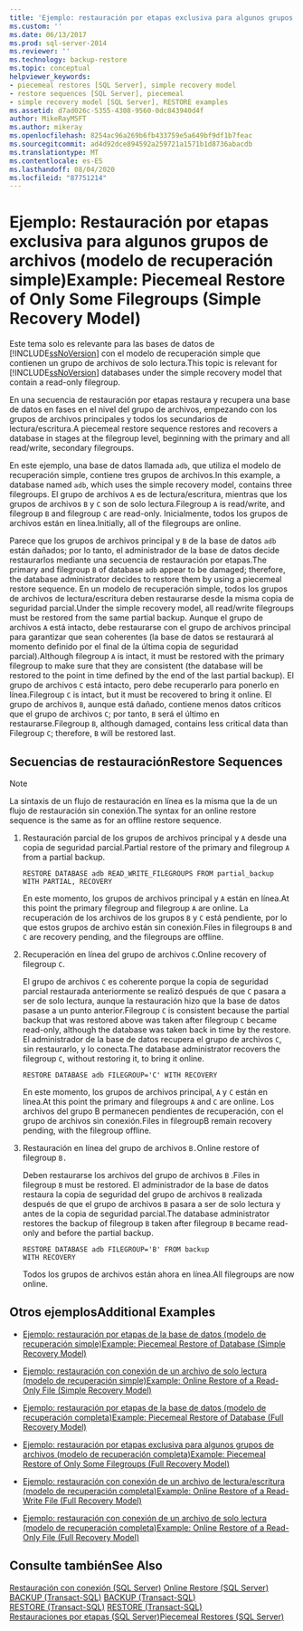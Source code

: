 ```yaml
---
title: 'Ejemplo: restauración por etapas exclusiva para algunos grupos de archivos (modelo de recuperación simple) | Microsoft Docs'
ms.custom: ''
ms.date: 06/13/2017
ms.prod: sql-server-2014
ms.reviewer: ''
ms.technology: backup-restore
ms.topic: conceptual
helpviewer_keywords:
- piecemeal restores [SQL Server], simple recovery model
- restore sequences [SQL Server], piecemeal
- simple recovery model [SQL Server], RESTORE examples
ms.assetid: d7ad026c-5355-4308-9560-0dc843940d4f
author: MikeRayMSFT
ms.author: mikeray
ms.openlocfilehash: 8254ac96a269b6fb433759e5a649bf9df1b7feac
ms.sourcegitcommit: ad4d92dce894592a259721a1571b1d8736abacdb
ms.translationtype: MT
ms.contentlocale: es-ES
ms.lasthandoff: 08/04/2020
ms.locfileid: "87751214"
---
```

# <a name="example-piecemeal-restore-of-only-some-filegroups-simple-recovery-model"></a><span data-ttu-id="4d4f8-102">Ejemplo: Restauración por etapas exclusiva para algunos grupos de archivos (modelo de recuperación simple)</span><span class="sxs-lookup"><span data-stu-id="4d4f8-102">Example: Piecemeal Restore of Only Some Filegroups (Simple Recovery Model)</span></span>
  <span data-ttu-id="4d4f8-103">Este tema solo es relevante para las bases de datos de [!INCLUDE[ssNoVersion](../../includes/ssnoversion-md.md)] con el modelo de recuperación simple que contienen un grupo de archivos de solo lectura.</span><span class="sxs-lookup"><span data-stu-id="4d4f8-103">This topic is relevant for [!INCLUDE[ssNoVersion](../../includes/ssnoversion-md.md)] databases under the simple recovery model that contain a read-only filegroup.</span></span>  
  
 <span data-ttu-id="4d4f8-104">En una secuencia de restauración por etapas restaura y recupera una base de datos en fases en el nivel del grupo de archivos, empezando con los grupos de archivos principales y todos los secundarios de lectura/escritura.</span><span class="sxs-lookup"><span data-stu-id="4d4f8-104">A piecemeal restore sequence restores and recovers a database in stages at the filegroup level, beginning with the primary and all read/write, secondary filegroups.</span></span>  
  
 <span data-ttu-id="4d4f8-105">En este ejemplo, una base de datos llamada `adb`, que utiliza el modelo de recuperación simple, contiene tres grupos de archivos.</span><span class="sxs-lookup"><span data-stu-id="4d4f8-105">In this example, a database named `adb`, which uses the simple recovery model, contains three filegroups.</span></span> <span data-ttu-id="4d4f8-106">El grupo de archivos `A` es de lectura/escritura, mientras que los grupos de archivos `B` y `C` son de solo lectura.</span><span class="sxs-lookup"><span data-stu-id="4d4f8-106">Filegroup `A` is read/write, and filegroup `B` and filegroup `C` are read-only.</span></span> <span data-ttu-id="4d4f8-107">Inicialmente, todos los grupos de archivos están en línea.</span><span class="sxs-lookup"><span data-stu-id="4d4f8-107">Initially, all of the filegroups are online.</span></span>  
  
 <span data-ttu-id="4d4f8-108">Parece que los grupos de archivos principal y `B` de la base de datos `adb` están dañados; por lo tanto, el administrador de la base de datos decide restaurarlos mediante una secuencia de restauración por etapas.</span><span class="sxs-lookup"><span data-stu-id="4d4f8-108">The primary and filegroup `B` of database `adb` appear to be damaged; therefore, the database administrator decides to restore them by using a piecemeal restore sequence.</span></span> <span data-ttu-id="4d4f8-109">En un modelo de recuperación simple, todos los grupos de archivos de lectura/escritura deben restaurarse desde la misma copia de seguridad parcial.</span><span class="sxs-lookup"><span data-stu-id="4d4f8-109">Under the simple recovery model, all read/write filegroups must be restored from the same partial backup.</span></span> <span data-ttu-id="4d4f8-110">Aunque el grupo de archivos `A` está intacto, debe restaurarse con el grupo de archivos principal para garantizar que sean coherentes (la base de datos se restaurará al momento definido por el final de la última copia de seguridad parcial).</span><span class="sxs-lookup"><span data-stu-id="4d4f8-110">Although filegroup `A` is intact, it must be restored with the primary filegroup to make sure that they are consistent (the database will be restored to the point in time defined by the end of the last partial backup).</span></span> <span data-ttu-id="4d4f8-111">El grupo de archivos `C` está intacto, pero debe recuperarlo para ponerlo en línea.</span><span class="sxs-lookup"><span data-stu-id="4d4f8-111">Filegroup `C` is intact, but it must be recovered to bring it online.</span></span> <span data-ttu-id="4d4f8-112">El grupo de archivos `B`, aunque está dañado, contiene menos datos críticos que el grupo de archivos `C`; por tanto, `B` será el último en restaurarse.</span><span class="sxs-lookup"><span data-stu-id="4d4f8-112">Filegroup `B`, although damaged, contains less critical data than Filegroup `C`; therefore, `B` will be restored last.</span></span>  
  
## <a name="restore-sequences"></a><span data-ttu-id="4d4f8-113">Secuencias de restauración</span><span class="sxs-lookup"><span data-stu-id="4d4f8-113">Restore Sequences</span></span>  
  
> [!NOTE]  
>  <span data-ttu-id="4d4f8-114">La sintaxis de un flujo de restauración en línea es la misma que la de un flujo de restauración sin conexión.</span><span class="sxs-lookup"><span data-stu-id="4d4f8-114">The syntax for an online restore sequence is the same as for an offline restore sequence.</span></span>  
  
1.  <span data-ttu-id="4d4f8-115">Restauración parcial de los grupos de archivos principal y `A` desde una copia de seguridad parcial.</span><span class="sxs-lookup"><span data-stu-id="4d4f8-115">Partial restore of the primary and filegroup `A` from a partial backup.</span></span>  
  
    ```  
    RESTORE DATABASE adb READ_WRITE_FILEGROUPS FROM partial_backup   
    WITH PARTIAL, RECOVERY  
    ```  
  
     <span data-ttu-id="4d4f8-116">En este momento, los grupos de archivos principal y `A` están en línea.</span><span class="sxs-lookup"><span data-stu-id="4d4f8-116">At this point the primary filegroup and filegroup `A` are online.</span></span> <span data-ttu-id="4d4f8-117">La recuperación de los archivos de los grupos `B` y `C` está pendiente, por lo que estos grupos de archivo están sin conexión.</span><span class="sxs-lookup"><span data-stu-id="4d4f8-117">Files in filegroups `B` and `C` are recovery pending, and the filegroups are offline.</span></span>  
  
2.  <span data-ttu-id="4d4f8-118">Recuperación en línea del grupo de archivos `C`.</span><span class="sxs-lookup"><span data-stu-id="4d4f8-118">Online recovery of filegroup `C`.</span></span>  
  
     <span data-ttu-id="4d4f8-119">El grupo de archivos `C` es coherente porque la copia de seguridad parcial restaurada anteriormente se realizó después de que `C` pasara a ser de solo lectura, aunque la restauración hizo que la base de datos pasase a un punto anterior.</span><span class="sxs-lookup"><span data-stu-id="4d4f8-119">Filegroup `C` is consistent because the partial backup that was restored above was taken after filegroup `C` became read-only, although the database was taken back in time by the restore.</span></span> <span data-ttu-id="4d4f8-120">El administrador de la base de datos recupera el grupo de archivos `C`, sin restaurarlo, y lo conecta.</span><span class="sxs-lookup"><span data-stu-id="4d4f8-120">The database administrator recovers the filegroup `C`, without restoring it, to bring it online.</span></span>  
  
    ```  
    RESTORE DATABASE adb FILEGROUP='C' WITH RECOVERY  
    ```  
  
     <span data-ttu-id="4d4f8-121">En este momento, los grupos de archivos principal, `A` y `C` están en línea.</span><span class="sxs-lookup"><span data-stu-id="4d4f8-121">At this point the primary and filegroups `A` and `C` are online.</span></span> <span data-ttu-id="4d4f8-122">Los archivos del grupo B permanecen pendientes de recuperación, con el grupo de archivos sin conexión.</span><span class="sxs-lookup"><span data-stu-id="4d4f8-122">Files in filegroupB remain recovery pending, with the filegroup offline.</span></span>  
  
3.  <span data-ttu-id="4d4f8-123">Restauración en línea del grupo de archivos `B.`</span><span class="sxs-lookup"><span data-stu-id="4d4f8-123">Online restore of filegroup `B.`</span></span>  
  
     <span data-ttu-id="4d4f8-124">Deben restaurarse los archivos del grupo de archivos `B` .</span><span class="sxs-lookup"><span data-stu-id="4d4f8-124">Files in filegroup `B` must be restored.</span></span> <span data-ttu-id="4d4f8-125">El administrador de la base de datos restaura la copia de seguridad del grupo de archivos `B` realizada después de que el grupo de archivos `B` pasara a ser de solo lectura y antes de la copia de seguridad parcial.</span><span class="sxs-lookup"><span data-stu-id="4d4f8-125">The database administrator restores the backup of filegroup `B` taken after filegroup `B` became read-only and before the partial backup.</span></span>  
  
    ```  
    RESTORE DATABASE adb FILEGROUP='B' FROM backup   
    WITH RECOVERY  
    ```  
  
     <span data-ttu-id="4d4f8-126">Todos los grupos de archivos están ahora en línea.</span><span class="sxs-lookup"><span data-stu-id="4d4f8-126">All filegroups are now online.</span></span>  
  
## <a name="additional-examples"></a><span data-ttu-id="4d4f8-127">Otros ejemplos</span><span class="sxs-lookup"><span data-stu-id="4d4f8-127">Additional Examples</span></span>  
  
-   [<span data-ttu-id="4d4f8-128">Ejemplo: restauración por etapas de la base de datos &#40;modelo de recuperación simple&#41;</span><span class="sxs-lookup"><span data-stu-id="4d4f8-128">Example: Piecemeal Restore of Database &#40;Simple Recovery Model&#41;</span></span>](example-piecemeal-restore-of-database-simple-recovery-model.md)  
  
-   [<span data-ttu-id="4d4f8-129">Ejemplo: restauración con conexión de un archivo de solo lectura &#40;modelo de recuperación simple&#41;</span><span class="sxs-lookup"><span data-stu-id="4d4f8-129">Example: Online Restore of a Read-Only File &#40;Simple Recovery Model&#41;</span></span>](example-online-restore-of-a-read-only-file-simple-recovery-model.md)  
  
-   [<span data-ttu-id="4d4f8-130">Ejemplo: restauración por etapas de la base de datos &#40;modelo de recuperación completa&#41;</span><span class="sxs-lookup"><span data-stu-id="4d4f8-130">Example: Piecemeal Restore of Database &#40;Full Recovery Model&#41;</span></span>](example-piecemeal-restore-of-database-full-recovery-model.md)  
  
-   [<span data-ttu-id="4d4f8-131">Ejemplo: restauración por etapas exclusiva para algunos grupos de archivos &#40;modelo de recuperación completa&#41;</span><span class="sxs-lookup"><span data-stu-id="4d4f8-131">Example: Piecemeal Restore of Only Some Filegroups &#40;Full Recovery Model&#41;</span></span>](example-piecemeal-restore-of-only-some-filegroups-full-recovery-model.md)  
  
-   [<span data-ttu-id="4d4f8-132">Ejemplo: restauración con conexión de un archivo de lectura/escritura &#40;modelo de recuperación completa&#41;</span><span class="sxs-lookup"><span data-stu-id="4d4f8-132">Example: Online Restore of a Read-Write File &#40;Full Recovery Model&#41;</span></span>](example-online-restore-of-a-read-write-file-full-recovery-model.md)  
  
-   [<span data-ttu-id="4d4f8-133">Ejemplo: restauración con conexión de un archivo de solo lectura &#40;modelo de recuperación completa&#41;</span><span class="sxs-lookup"><span data-stu-id="4d4f8-133">Example: Online Restore of a Read-Only File &#40;Full Recovery Model&#41;</span></span>](example-online-restore-of-a-read-only-file-full-recovery-model.md)  
  
## <a name="see-also"></a><span data-ttu-id="4d4f8-134">Consulte también</span><span class="sxs-lookup"><span data-stu-id="4d4f8-134">See Also</span></span>  
 <span data-ttu-id="4d4f8-135">[Restauración con conexión &#40;SQL Server&#41;](online-restore-sql-server.md) </span><span class="sxs-lookup"><span data-stu-id="4d4f8-135">[Online Restore &#40;SQL Server&#41;](online-restore-sql-server.md) </span></span>  
 <span data-ttu-id="4d4f8-136">[BACKUP &#40;Transact-SQL&#41;](/sql/t-sql/statements/backup-transact-sql) </span><span class="sxs-lookup"><span data-stu-id="4d4f8-136">[BACKUP &#40;Transact-SQL&#41;](/sql/t-sql/statements/backup-transact-sql) </span></span>  
 <span data-ttu-id="4d4f8-137">[RESTORE &#40;Transact-SQL&#41;](/sql/t-sql/statements/restore-statements-transact-sql) </span><span class="sxs-lookup"><span data-stu-id="4d4f8-137">[RESTORE &#40;Transact-SQL&#41;](/sql/t-sql/statements/restore-statements-transact-sql) </span></span>  
 [<span data-ttu-id="4d4f8-138">Restauraciones por etapas &#40;SQL Server&#41;</span><span class="sxs-lookup"><span data-stu-id="4d4f8-138">Piecemeal Restores &#40;SQL Server&#41;</span></span>](piecemeal-restores-sql-server.md)  
  
  
